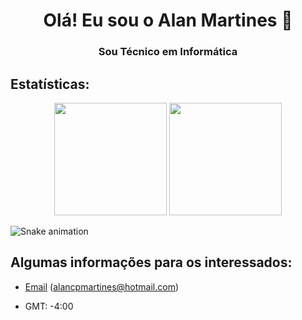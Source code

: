 <h1 align="center">Olá! Eu sou o Alan Martines 👋</h1>

<h3 align="center">Sou Técnico em Informática</h3>

## Estatísticas:

<p align="center">
  <img height="180em" src="https://github-readme-stats.vercel.app/api?username=alanmartines&show_icons=true&theme=github_dark&include_all_commits=true&count_private=true" />
  <img height="180em" src="https://github-readme-stats.vercel.app/api/top-langs/?username=alanmartines&layout=compact&langs_count=16&theme=github_dark" />
</p>

![Snake animation](https://github.com/alanmartines/AlanMartines/blob/output/github-contribution-grid-snake.svg)

## Algumas informações para os interessados:

- [Email](mailto:alancpmartines@hotmail.com) (alancpmartines@hotmail.com)

- GMT: -4:00
